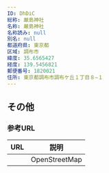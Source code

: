 ```yaml
---
ID: DhDiC
総称: 厳島神社
名称: 厳島神社
名称読み: null
別名: null
都道府県: 東京都
区域: 調布市
緯度: 35.6565427
経度: 139.5456821
郵便番号: 1820021
住所: 東京都調布市調布ケ丘１丁目８−１
---
```


## その他

### 参考URL

| URL | 説明          |
| --- | ------------- |
|     | OpenStreetMap |
